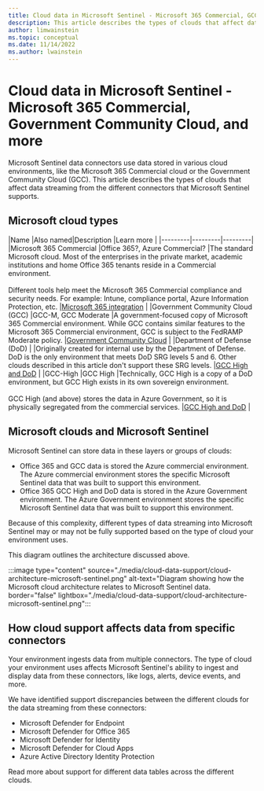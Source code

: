 ```yaml
---
title: Cloud data in Microsoft Sentinel - Microsoft 365 Commercial, GCC, and more 
description: This article describes the types of clouds that affect data streaming from the different connectors that Microsoft Sentinel supports.  
author: limwainstein
ms.topic: conceptual
ms.date: 11/14/2022
ms.author: lwainstein
---
```


# Cloud data in Microsoft Sentinel - Microsoft 365 Commercial, Government Community Cloud, and more

Microsoft Sentinel data connectors use data stored in various cloud environments, like the Microsoft 365 Commercial cloud or the Government Community Cloud (GCC). This article describes the types of clouds that affect data streaming from the different connectors that Microsoft Sentinel supports.  

## Microsoft cloud types

|Name  |Also named|Description |Learn more  |
|---------|---------|---------|
|Microsoft 365 Commercial   |Office 365?, Azure Commercial?        |The standard Microsoft cloud. Most of the enterprises in the private market, academic institutions and home Office 365 tenants reside in a Commercial environment.<br><br>Different tools help meet the Microsoft 365 Commercial compliance and security needs. For example: Intune, compliance portal, Azure Information Protection, etc. |[Microsoft 365 integration](../security/fundamentals/feature-availability.md#microsoft-365-integration)    |
|Government Community Cloud (GCC)  |GCC-M, GCC Moderate  |A government-focused copy of Microsoft 365 Commercial environment. While GCC contains similar features to the Microsoft 365 Commercial environment, GCC is subject to the FedRAMP Moderate policy.     |[Government Community Cloud](/office365/servicedescriptions/office-365-platform-service-description/office-365-us-government/gcc) |
|Department of Defense (DoD)     |         |Originally created for internal use by the Department of Defense. DoD is the only environment that meets DoD SRG levels 5 and 6. Other clouds described in this article don't support these SRG levels.         |[GCC High and DoD](/office365/servicedescriptions/office-365-platform-service-description/office-365-us-government/gcc-high-and-dod) |
|GCC-High     |GCC High         |Technically, GCC High is a copy of a DoD environment, but GCC High exists in its own sovereign environment.<br><br>GCC High (and above) stores the data in Azure Government, so it is physically segregated from the commercial services. |[GCC High and DoD](/office365/servicedescriptions/office-365-platform-service-description/office-365-us-government/gcc-high-and-dod) |  

## Microsoft clouds and Microsoft Sentinel 

Microsoft Sentinel can store data in these layers or groups of clouds:

- Office 365 and GCC data is stored the Azure commercial environment. The Azure commercial environment stores the specific Microsoft Sentinel data that was built to support this environment.
- Office 365 GCC High and DoD data is stored in the Azure Government environment. The Azure Government environment stores the specific Microsoft Sentinel data that was built to support this environment.

Because of this complexity, different types of data streaming into Microsoft Sentinel may or may not be fully supported based on the type of cloud your environment uses.

This diagram outlines the architecture discussed above. 

:::image type="content" source="./media/cloud-data-support/cloud-architecture-microsoft-sentinel.png" alt-text="Diagram showing how the Microsoft cloud architecture relates to Microsoft Sentinel data. border="false" lightbox="./media/cloud-data-support/cloud-architecture-microsoft-sentinel.png":::

## How cloud support affects data from specific connectors

Your environment ingests data from multiple connectors. The type of cloud your environment uses affects Microsoft Sentinel's ability to ingest and display data from these connectors, like logs, alerts, device events, and more.

We have identified support discrepancies between the different clouds for the data streaming from these connectors:

- Microsoft Defender for Endpoint
- Microsoft Defender for Office 365
- Microsoft Defender for Identity
- Microsoft Defender for Cloud Apps
- Azure Active Directory Identity Protection

Read more about support for different data tables across the different clouds.